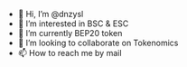- 👋 Hi, I’m @dnzysl
- 👀 I’m interested in BSC & ESC
- 🌱 I’m currently BEP20 token
- 💞️ I’m looking to collaborate on Tokenomics
- 📫 How to reach me by mail

<!---
dnzysl/dnzysl is a ✨ special ✨ repository because its `README.md` (this file) appears on your GitHub profile.
You can click the Preview link to take a look at your changes.
--->
